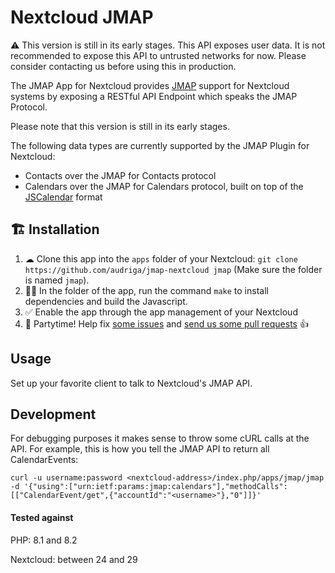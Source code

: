 # Nextcloud JMAP
⚠️  This version is still in its early stages. This API exposes user data. It is not recommended to expose this API to untrusted networks for now. Please consider contacting us before using this in production.

The JMAP App for Nextcloud provides [JMAP](https://jmap.io/) support for Nextcloud systems by exposing a RESTful API Endpoint which speaks the JMAP Protocol.

Please note that this version is still in its early stages.

The following data types are currently supported by the JMAP Plugin for Nextcloud:

* Contacts over the JMAP for Contacts protocol
* Calendars over the JMAP for Calendars protocol, built on top of the [JSCalendar](https://tools.ietf.org/html/draft-ietf-calext-jscalendar-32) format

## 🏗 Installation
1. ☁ Clone this app into the `apps` folder of your Nextcloud: `git clone https://github.com/audriga/jmap-nextcloud jmap` (Make sure the folder is named `jmap`).
2. 👩‍💻 In the folder of the app, run the command `make` to install dependencies and build the Javascript.
3. ✅ Enable the app through the app management of your Nextcloud
4. 🎉 Partytime! Help fix [some issues](https://github.com/audriga/jmap-nextcloud/issues) and [send us some pull requests](https://github.com/audriga/jmap-nextcloud/pulls) 👍

## Usage
Set up your favorite client to talk to Nextcloud's JMAP API.

## Development

For debugging purposes it makes sense to throw some cURL calls at the API. For example, this is how you tell the JMAP API to return all CalendarEvents:

```
curl -u username:password <nextcloud-address>/index.php/apps/jmap/jmap -d '{"using":["urn:ietf:params:jmap:calendars"],"methodCalls":[["CalendarEvent/get",{"accountId":"<username>"},"0"]]}'
```

#### Tested against

PHP: 8.1 and 8.2

Nextcloud: between 24 and 29
